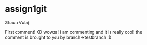 # assign1git
Shaun Vulaj


First comment! XD wowza!
i am commenting and it is really cool! the comment is brought to you by branch->testbranch :D 